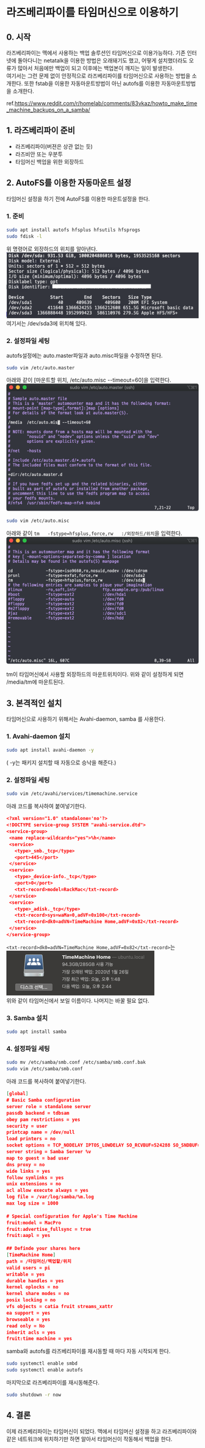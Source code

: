 # 라즈베리파이를 타임머신으로 이용하기

## 0. 시작

라즈베리파이는 맥에서 사용하는 백업 솔루션인 타임머신으로 이용가능하다. 기존 인터넷에 돌아다니는 netatalk을 이용한 방법은 오래돼기도 했고, 어떻게 설치했더라도 오류가 많아서 처음에만 백업이 되고 이후에는 백업본이 깨지는 일이 발생한다.  
여기서는 그런 문제 없이 안정적으로 라즈베리파이를 타임머신으로 사용하는 방법을 소개한다. 또한 fstab을 이용한 자동마운트방법이 아닌 autofs를 이용한 자동마운트방법을 소개한다.

ref.<https://www.reddit.com/r/homelab/comments/83vkaz/howto_make_time_machine_backups_on_a_samba/>

## 1. 라즈베리파이 준비

- 라즈베리파이(버젼은 상관 없는 듯)
- 라즈비안 또는 우분투
- 타임머신 백업을 위한 외장하드

## 2. AutoFS를 이용한 자동마운트 설정

타임머신 설정을 하기 전에 AutoFS를 이용한 마운트설정을 한다.

### 1. 준비

``` sh
sudo apt install autofs hfsplus hfsutils hfsprogs
sudo fdisk -l
```

위 명령어로 외장하드의 위치를 알아낸다.  
![Fig4](Fig4.png)  
여기서는 /dev/sda3에 위치해 있다.  

### 2. 설정파일 세팅

autofs설정에는 auto.master파일과 auto.misc파일을 수정하면 된다.

``` sh
sudo vim /etc/auto.master
```

아래와 같이 [마운트할 위치,   /etc/auto.misc --timeout=60]을 입력한다.  
![Fig2](Fig2.png)

``` sh
sudo vim /etc/auto.misc
```

아래와 같이 `tm   -fstype=hfsplus,force,rw   :/외장하드/위치`을 입력한다.  
![Fig3](Fig3.png)

tm이 타임머신에서 사용할 외장하드의 마운트위치이다. 위와 같이 설정하게 되면 /media/tm에 마운트된다.

## 3. 본격적인 설치

타임머신으로 사용하기 위해서는 Avahi-daemon, samba 를 사용한다.

### 1. Avahi-daemon 설치

``` sh
sudo apt install avahi-daemon -y
```

( -y는 패키지 설치할 때 자동으로 승낙을 해준다.)

### 2. 설정파일 세팅

``` sh
sudo vim /etc/avahi/services/timemachine.service
```  

아래 코드를 복사하여 붙여넣기한다.  

``` json
<?xml version="1.0" standalone='no'?>
<!DOCTYPE service-group SYSTEM "avahi-service.dtd">
<service-group>
 <name replace-wildcards="yes">%h</name>
 <service>
   <type>_smb._tcp</type>
   <port>445</port>
 </service>
 <service>
   <type>_device-info._tcp</type>
   <port>0</port>
   <txt-record>model=RackMac</txt-record>
 </service>
 <service>
   <type>_adisk._tcp</type>
   <txt-record>sys=waMa=0,adVF=0x100</txt-record>
   <txt-record>dk0=adVN=TimeMachine Home,adVF=0x82</txt-record>
 </service>
</service-group>
```

`<txt-record>dk0=adVN=TimeMachine Home,adVF=0x82</txt-record>`는  
![Fig1](./Fig1.png)  
위와 같이 타임머신에서 보일 이름이다.
나머지는 바꿀 필요 없다.

### 3. Samba 설치

``` sh
sudo apt install samba
```

### 4. 설정파일 세팅

``` sh
sudo mv /etc/samba/smb.conf /etc/samba/smb.conf.bak
sudo vim /etc/samba/smb.conf
```

아래 코드를 복사하여 붙여넣기한다.

``` json
[global]
# Basic Samba configuration
server role = standalone server
passdb backend = tdbsam
obey pam restrictions = yes
security = user
printcap name = /dev/null
load printers = no
socket options = TCP_NODELAY IPTOS_LOWDELAY SO_RCVBUF=524288 SO_SNDBUF=524288
server string = Samba Server %v
map to guest = bad user
dns proxy = no
wide links = yes
follow symlinks = yes
unix extensions = no
acl allow execute always = yes
log file = /var/log/samba/%m.log
max log size = 1000

# Special configuration for Apple's Time Machine
fruit:model = MacPro
fruit:advertise_fullsync = true
fruit:aapl = yes

## Definde your shares here
[TimeMachine Home]
path = /타임머신/백업할/위치
valid users = pi
writable = yes
durable handles = yes
kernel oplocks = no
kernel share modes = no
posix locking = no
vfs objects = catia fruit streams_xattr
ea support = yes
browseable = yes
read only = No
inherit acls = yes
fruit:time machine = yes
```

samba와 autofs를 라즈베리파이를 재시동할 때 마다 자동 시작되게 한다.

``` sh
sudo systemctl enable smbd
sudo systemctl enable autofs
```

마지막으로 라즈베리파이를 재시동해준다.

``` sh
sudo shutdown -r now
```

## 4. 결론

이제 라즈베리파이는 타임머신이 되었다. 맥에서 타임머신 설정을 하고 라즈베리파이와 같은 네트워크에 위치하기만 하면 알아서 타임머신이 작동해서 백업을 한다.
